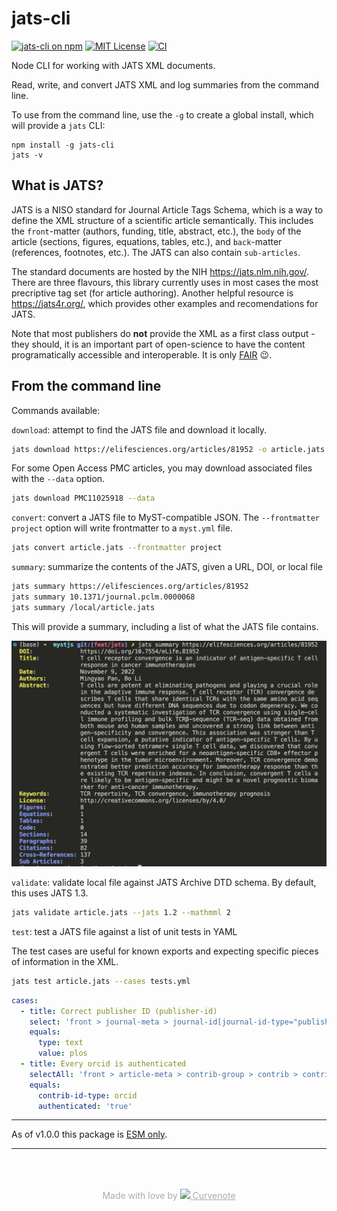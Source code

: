 # jats-cli

[![jats-cli on npm](https://img.shields.io/npm/v/jats-cli.svg)](https://www.npmjs.com/package/jats-cli)
[![MIT License](https://img.shields.io/badge/license-MIT-blue.svg)](https://github.com/curvenote/jats/blob/main/LICENSE)
[![CI](https://github.com/curvenote/jats/workflows/CI/badge.svg)](https://github.com/curvenote/jats-cli/actions)

Node CLI for working with JATS XML documents.

Read, write, and convert JATS XML and log summaries from the command line.

To use from the command line, use the `-g` to create a global install, which will provide a `jats` CLI:

```
npm install -g jats-cli
jats -v
```

## What is JATS?

JATS is a NISO standard for Journal Article Tags Schema, which is a way to define the XML structure of a scientific article semantically. This includes the `front`-matter (authors, funding, title, abstract, etc.), the `body` of the article (sections, figures, equations, tables, etc.), and `back`-matter (references, footnotes, etc.). The JATS can also contain `sub-articles`.

The standard documents are hosted by the NIH <https://jats.nlm.nih.gov/>. There are three flavours, this library currently uses in most cases the most precriptive tag set (for article authoring). Another helpful resource is <https://jats4r.org/>, which provides other examples and recomendations for JATS.

Note that most publishers do **not** provide the XML as a first class output - they should, it is an important part of open-science to have the content programatically accessible and interoperable. It is only [FAIR](https://www.go-fair.org/fair-principles/) 😉.

## From the command line

Commands available:

`download`: attempt to find the JATS file and download it locally.

```bash
jats download https://elifesciences.org/articles/81952 -o article.jats
```

For some Open Access PMC articles, you may download associated files with the `--data` option.

```bash
jats download PMC11025918 --data
```

`convert`: convert a JATS file to MyST-compatible JSON. The `--frontmatter project` option will write frontmatter to a `myst.yml` file.

```bash
jats convert article.jats --frontmatter project
```

`summary`: summarize the contents of the JATS, given a URL, DOI, or local file

```bash
jats summary https://elifesciences.org/articles/81952
jats summary 10.1371/journal.pclm.0000068
jats summary /local/article.jats
```

This will provide a summary, including a list of what the JATS file contains.

![Output of `jats summary`](/images/jats-output.png)

`validate`: validate local file against JATS Archive DTD schema. By default, this uses JATS 1.3.

```bash
jats validate article.jats --jats 1.2 --mathmml 2
```

`test`: test a JATS file against a list of unit tests in YAML

The test cases are useful for known exports and expecting specific pieces of information in the XML.

```bash
jats test article.jats --cases tests.yml
```

```yaml
cases:
  - title: Correct publisher ID (publisher-id)
    select: 'front > journal-meta > journal-id[journal-id-type="publisher-id"] > *'
    equals:
      type: text
      value: plos
  - title: Every orcid is authenticated
    selectAll: 'front > article-meta > contrib-group > contrib > contrib-id'
    equals:
      contrib-id-type: orcid
      authenticated: 'true'
```

---

As of v1.0.0 this package is [ESM only](https://gist.github.com/sindresorhus/a39789f98801d908bbc7ff3ecc99d99c).

---

<p style="text-align: center; color: #aaa; padding-top: 50px">
  Made with love by
  <a href="https://curvenote.com" target="_blank" style="color: #aaa">
    <img src="https://cdn.curvenote.com/brand/logo-blue-icon.png" style="height: 1em" /> Curvenote
  </a>
</p>
